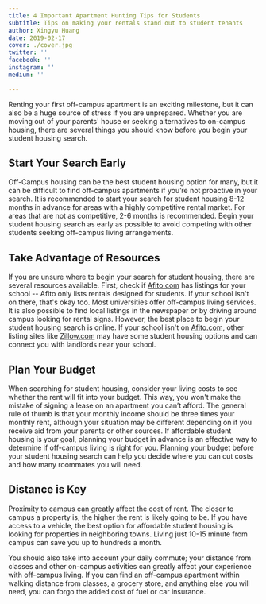```yaml
---
title: 4 Important Apartment Hunting Tips for Students
subtitle: Tips on making your rentals stand out to student tenants
author: Xingyu Huang
date: 2019-02-17
cover: ./cover.jpg
twitter: ''
facebook: ''
instagram: ''
medium: ''

---
```


Renting your first off-campus apartment is an exciting milestone, but it can also be a huge source of stress if you are unprepared. Whether you are moving out of your parents' house or seeking alternatives to on-campus housing, there are several things you should know before you begin your student housing search. 
## Start Your Search Early
Off-Campus housing can be the best student housing option for many, but it can be difficult to find off-campus apartments if you’re not proactive in your search. It is recommended to start your search for student housing 8-12 months in advance for areas with a highly competitive rental market. For areas that are not as competitive, 2-6 months is recommended. Begin your student housing search as early as possible to avoid competing with other students seeking off-campus living arrangements. 
## Take Advantage of Resources
If you are unsure where to begin your search for student housing, there are several resources available. First, check if [Afito.com](https://afito.com) has listings for your school -- Afito only lists rentals designed for students. If your school isn't on there, that's okay too. Most universities offer off-campus living services. It is also possible to find local listings in the newspaper or by driving around campus looking for rental signs. However, the best place to begin your student housing search is online. If your school isn't on [Afito.com](https://afito.com), other listing sites like [Zillow.com](https://zillow.com) may have some student housing options and can connect you with landlords near your school.
## Plan Your Budget
When searching for student housing, consider your living costs to see whether the rent will fit into your budget. This way, you won't make the mistake of signing a lease on an apartment you can’t afford. The general rule of thumb is that your monthly income should be three times your monthly rent, although your situation may be different depending on if you receive aid from your parents or other sources. 
If affordable student housing is your goal, planning your budget in advance is an effective way to determine if off-campus living is right for you. Planning your budget before your student housing search can help you decide where you can cut costs and how many roommates you will need.
## Distance is Key
Proximity to campus can greatly affect the cost of rent. The closer to campus a property is, the higher the rent is likely going to be. If you have access to a vehicle, the best option for affordable student housing is looking for properties in neighboring towns. Living just 10-15 minute from campus can save you up to hundreds a month.

You should also take into account your daily commute; your distance from classes and other on-campus activities can greatly affect your experience with off-campus living. If you can find an off-campus apartment within walking distance from classes, a grocery store, and anything else you will need, you can forgo the added cost of fuel or car insurance.


